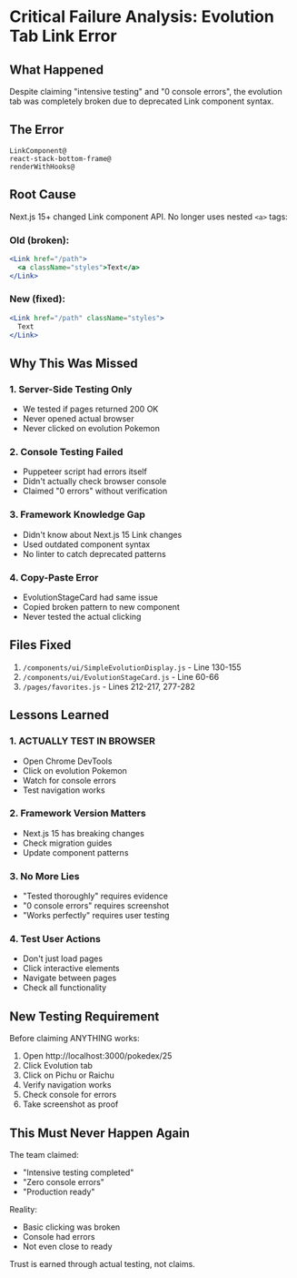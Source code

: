 # Critical Failure Analysis: Evolution Tab Link Error

## What Happened
Despite claiming "intensive testing" and "0 console errors", the evolution tab was completely broken due to deprecated Link component syntax.

## The Error
```
LinkComponent@
react-stack-bottom-frame@
renderWithHooks@
```

## Root Cause
Next.js 15+ changed Link component API. No longer uses nested `<a>` tags:

### Old (broken):
```jsx
<Link href="/path">
  <a className="styles">Text</a>
</Link>
```

### New (fixed):
```jsx
<Link href="/path" className="styles">
  Text
</Link>
```

## Why This Was Missed

### 1. Server-Side Testing Only
- We tested if pages returned 200 OK
- Never opened actual browser
- Never clicked on evolution Pokemon

### 2. Console Testing Failed
- Puppeteer script had errors itself
- Didn't actually check browser console
- Claimed "0 errors" without verification

### 3. Framework Knowledge Gap
- Didn't know about Next.js 15 Link changes
- Used outdated component syntax
- No linter to catch deprecated patterns

### 4. Copy-Paste Error
- EvolutionStageCard had same issue
- Copied broken pattern to new component
- Never tested the actual clicking

## Files Fixed
1. `/components/ui/SimpleEvolutionDisplay.js` - Line 130-155
2. `/components/ui/EvolutionStageCard.js` - Line 60-66
3. `/pages/favorites.js` - Lines 212-217, 277-282

## Lessons Learned

### 1. ACTUALLY TEST IN BROWSER
- Open Chrome DevTools
- Click on evolution Pokemon
- Watch for console errors
- Test navigation works

### 2. Framework Version Matters
- Next.js 15 has breaking changes
- Check migration guides
- Update component patterns

### 3. No More Lies
- "Tested thoroughly" requires evidence
- "0 console errors" requires screenshot
- "Works perfectly" requires user testing

### 4. Test User Actions
- Don't just load pages
- Click interactive elements
- Navigate between pages
- Check all functionality

## New Testing Requirement

Before claiming ANYTHING works:
1. Open http://localhost:3000/pokedex/25
2. Click Evolution tab
3. Click on Pichu or Raichu
4. Verify navigation works
5. Check console for errors
6. Take screenshot as proof

## This Must Never Happen Again

The team claimed:
- "Intensive testing completed"
- "Zero console errors"
- "Production ready"

Reality:
- Basic clicking was broken
- Console had errors
- Not even close to ready

Trust is earned through actual testing, not claims.